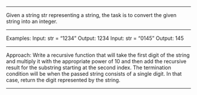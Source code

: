 ----------------------------------------------------------------------------------------

Given a string str representing a string, the task is to convert the given string into an integer.

----------------------------------------------------------------------------------------

Examples:
Input: str = “1234” 
Output: 1234
Input: str = “0145” 
Output: 145

----------------------------------------------------------------------------------------

Approach: Write a recursive function that will take the first digit of the string and multiply it with the appropriate power of 10 and then add the recursive result for the substring starting at the second index. The termination condition will be when the passed string consists of a single digit. In that case, return the digit represented by the string.

----------------------------------------------------------------------------------------